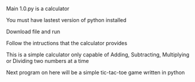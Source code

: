 Main 1.0.py is a calculator

You must have lastest version of python installed

Download file and run

Follow the intructions that the calculator provides

This is a simple calculator only capable of Adding, Subtracting, Multiplying or Dividing two numbers at a time

Next program on here will be a simple tic-tac-toe game written in python
